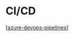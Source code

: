 # CI/CD

[[azure-devops-pipelines]]

[//begin]: # "Autogenerated link references for markdown compatibility"
[azure-devops]: azure-devops "Azure DevOps"
[azure-devops-pipelines]: azure-devops-pipelines "DevOps Pipelines"
[//end]: # "Autogenerated link references"